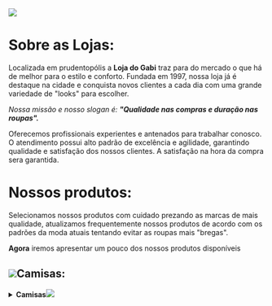 <img src="https://cdn.shopify.com/s/files/1/0657/1166/9480/files/gabi-lojas99.png?v=1659587005&width=250" />

<h1>Sobre as Lojas:</h1>

<p>Localizada em prudentopólis a <strong>Loja do Gabi</strong> traz para do mercado o que há de melhor para o estilo e conforto. Fundada em 1997, nossa loja já é destaque na cidade e conquista novos clientes a cada dia com uma grande variedade de "looks" para escolher.</p>

<p><em>Nossa missão e nosso slogan é: <strong>"Qualidade nas compras e duração nas roupas".</strong></em></p>

<p>Oferecemos profissionais experientes e antenados para trabalhar conosco. O atendimento possui alto padrão de excelência e agilidade, garantindo qualidade e satisfação dos nossos clientes. A satisfação na hora da compra sera garantida.</p>

<h1>Nossos produtos:</h1>

<p>Selecionamos nossos produtos com cuidado prezando as marcas de mais qualidade, atualizamos frequentemente nossos produtos de acordo com os padrões da moda atuais tentando evitar as roupas mais "bregas".</p>
<p><strong>Agora</strong> iremos apresentar um pouco dos nossos produtos disponíveis</p>

<h2><img src="https://img.icons8.com/material-outlined/24/null/t-shirt.png"/><strong>Camisas:</strong></h2>

<details>
    <summary><strong>Camisas<img src="https://img.icons8.com/material-outlined/24/null/t-shirt.png" /></strong></summary>  
        <div style="display: flex; justify-content:space-between;">
            <figure style="text-align:center; flex:1;">
                <img src="https://d3ugyf2ht6aenh.cloudfront.net/stores/974/635/products/camiseta-raglan-branca-masculina-241-f2fb5af5bec583d1b716620527748597-320-0.jpg" alt= "Summit Lake - Charles Donlea" width="200px"/>
            </figure>
            <figure style="text-align:center; flex:1;">
                <img src="https://d3ugyf2ht6aenh.cloudfront.net/stores/974/635/products/camiseta-raglan-masculina-cinza-2131-49d1c879d0a7961c2716620512691925-320-0.jpg" alt= "Confident Data Skills - Kirill Eremenko" alt="Confident Data Skills" width="200px"/>
            </figure>
        </div>

</details>&nbsp;











